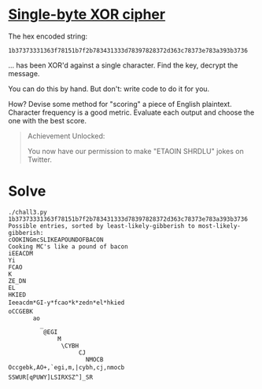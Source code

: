 # [Single-byte XOR cipher](https://cryptopals.com/sets/1/challenges/3)

The hex encoded string:

```
1b37373331363f78151b7f2b783431333d78397828372d363c78373e783a393b3736
```

... has been XOR'd against a single character. Find the key, decrypt the message.

You can do this by hand. But don't: write code to do it for you.

How? Devise some method for "scoring" a piece of English plaintext. Character frequency is a good metric. Evaluate each output and choose the one with the best score.

> Achievement Unlocked:
>
> You now have our permission to make "ETAOIN SHRDLU" jokes on Twitter.

# Solve

```
./chall3.py 1b37373331363f78151b7f2b783431333d78397828372d363c78373e783a393b3736
Possible entries, sorted by least-likely-gibberish to most-likely-gibberish:
cOOKINGmcSLIKEAPOUNDOFBACON
Cooking MC's like a pound of bacon
iEEACDM
Yi
FCAO
K
ZE_DN
EL
HKIED
Ieeacdm*GI-y*fcao*k*zedn*el*hkied
oCCGEBK
       ao
         _
          @EGI
              M
               \CYBH
                    CJ
                      NMOCB
Occgebk,AO+,`egi,m,|cybh,cj,nmocb
SSWUR[qPUWY]LSIRXSZ^]_SR
```
